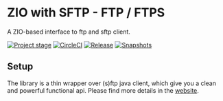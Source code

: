 # ZIO with SFTP - FTP / FTPS

A ZIO-based interface to ftp and sftp client.

[![Project stage][Stage]][Stage-Page]
[![CircleCI][Badge-Circle]][Link-Circle]
[![Release][Badge-SonatypeReleases]][Link-SonatypeReleases]
[![Snapshots][Badge-SonatypeSnapshots]][Link-SonatypeSnapshots]

Setup
-----

The library is a thin wrapper over (s)ftp java client, which give you a clean and powerful functional api.
Please find more details in the [website](https://zio.dev/zio-ftp/).

[Badge-Circle]: https://github.com/zio/zio-ftp/actions/workflows/ci.yml/badge.svg "githubactions"
[Link-Circle]: ttps://github.com/regis-leray/fs2-ftp/actions?query=branch%3Amaster "circleci"


[Link-SonatypeReleases]: https://oss.sonatype.org/content/repositories/releases/dev/zio/zio-ftp_2.12/ "Sonatype Releases"
[Badge-SonatypeReleases]: https://img.shields.io/nexus/r/https/oss.sonatype.org/dev.zio/zio-ftp_2.12.svg "Sonatype Releases"
[Badge-SonatypeSnapshots]: https://img.shields.io/nexus/s/https/oss.sonatype.org/dev.zio/zio-ftp_2.12.svg "Sonatype Snapshots"
[Link-SonatypeSnapshots]: https://oss.sonatype.org/content/repositories/snapshots/dev/zio/zio-ftp_2.12/ "Sonatype Snapshots"
[Stage]: https://img.shields.io/badge/Project%20Stage-Production%20Ready-brightgreen.svg
[Stage-Page]: https://github.com/zio/zio/wiki/Project-Stages
